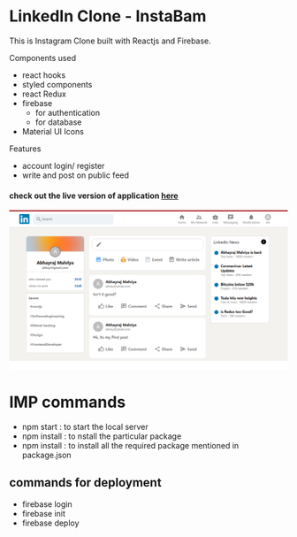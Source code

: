 # LinkedIn Clone - InstaBam
This is Instagram Clone built with Reactjs and Firebase.

Components used
- react hooks
- styled components
- react Redux
- firebase
  - for authentication
  - for database
- Material UI Icons

Features
- account login/ register
- write and post on public feed


#### check out the live version of application [here](https://linkedinclone-by-abhay.web.app/)

![DEMO IMAGE|700](https://github.com/abhayrajmalviya/Linkedin-clone/blob/main/demo.png)


# IMP commands

- npm start : to start the local server
- npm install <package name> : to nstall the particular package
- npm install : to install all the required package mentioned in package.json
  
## commands for deployment
- firebase login
- firebase init
- firebase deploy